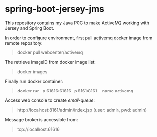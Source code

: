 # spring-boot-jersey-jms
This repository contains my Java POC to make ActiveMQ working with Jersey and Spring Boot.

In order to configure environment, first pull activemq docker image from remote repository:
> docker pull webcenter/activemq

The retrieve imageID from docker image list:
> docker images

Finally run docker container:
> docker run -p 61616:61616 -p 8161:8161 --name activemq <imageID>

Access web console to create _email-queue_:
> http://localhost:8161/admin/index.jsp (user: admin, pwd: admin)

Message broker is accessible from:
> tcp://localhost:61616